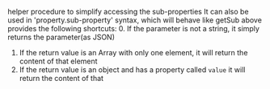 helper procedure to simplify accessing the sub-properties
  It can also be used in 'property.sub-property' syntax, which will behave like getSub above
  provides the following shortcuts:
  0. If the parameter is not a string, it simply returns the parameter(as JSON)
  1. If the return value is an Array with only one element, it will return the content of that element
  2. If the return value is an object and has a property called `value` it will return the content of that